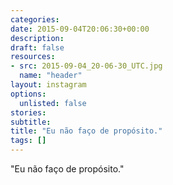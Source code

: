 ```yaml
---
categories:
date: 2015-09-04T20:06:30+00:00
description:
draft: false
resources:
- src: 2015-09-04_20-06-30_UTC.jpg
  name: "header"
layout: instagram
options:
  unlisted: false
stories:
subtitle:
title: "Eu não faço de propósito."
tags: []
---
```


"Eu não faço de propósito."
